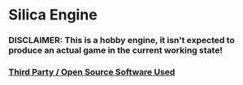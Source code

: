 # Silica Engine

### DISCLAIMER: This is a hobby engine, it isn't expected to produce an actual game in the current working state!

### [Third Party / Open Source Software Used](SOFTWARE.md)